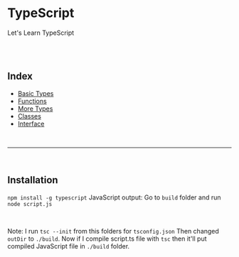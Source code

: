 # TypeScript
Let's Learn TypeScript

<br>
<br>

## Index
* [Basic Types](https://github.com/AbmSourav/journey-of-typescript/tree/main/01.%20basic-types#basic-data-types-in-typescript)
* [Functions](https://github.com/AbmSourav/journey-of-typescript/tree/main/02.%20functions#function)
* [More Types](https://github.com/AbmSourav/journey-of-typescript/tree/main/03.%20more-types#advanced-types)
* [Classes](https://github.com/AbmSourav/journey-of-typescript/tree/main/04.%20Class#class)
* [Interface](https://github.com/AbmSourav/journey-of-typescript/tree/main/05.%20interface#interfaces)

<br>
<hr>
<br>

## Installation

`npm install -g typescript`
JavaScript output: Go to `build` folder and run `node script.js`

<br>

Note: I run `tsc --init` from this folders for `tsconfig.json`
Then changed `outDir` to `./build`. Now if I compile script.ts file with `tsc` then it'll put compiled JavaScript file in `./build` folder.
